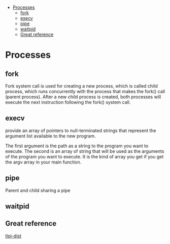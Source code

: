 <!--ts-->
   * [Processes](#processes)
      * [fork](#fork)
      * [execv](#execv)
      * [pipe](#pipe)
      * [waitpid](#waitpid)
      * [Great reference](#great-reference)

<!-- Added by: gil_diy, at: Thu Dec 17 17:25:27 IST 2020 -->

<!--te-->
# Processes


## fork
Fork system call is used for creating a new process, which is called child process, which runs concurrently with the process that makes the fork() call (parent process). After a new child process is created, both processes will execute the next instruction following the fork() system call.

## execv

provide an array of pointers to null-terminated strings that represent the argument list available to the new program.

The first argument is the path as a string to the program you want to execute. The second is an array of string that will be used as the arguments of the program you want to execute. It is the kind of array you get if you get the argv array in your main function.

## pipe

Parent and child sharing a pipe 

## waitpid



## Great reference

[tlpi-dist](https://github.com/bradfa/tlpi-dist)